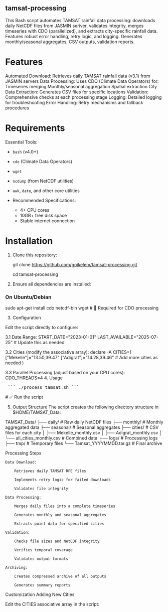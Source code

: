 ## tamsat-processing
This Bash script automates TAMSAT rainfall data processing: downloads daily NetCDF files from JASMIN seriver, validates integrity, merges timeseries with CDO (parallelized), and extracts city-specific rainfall data. Features robust error handling, retry logic, and logging. Generates monthly/seasonal aggregates, CSV outputs, validation reports.


# Features

Automated Download: Retrieves daily TAMSAT rainfall data (v3.1) from JASMIN servers
Data Processing: Uses CDO (Climate Data Operators) for:
Timeseries merging
Monthly/seasonal aggregation
Spatial extraction
City Data Extraction: Generates CSV files for specific locations
Validation: Comprehensive checks at each processing stage
Logging: Detailed logging for troubleshooting
Error Handling: Retry mechanisms and fallback procedures

# Requirements

Essential Tools:
  - `bash` (v4.0+)
  - `cdo` (Climate Data Operators)
  - `wget`
  - `ncdump` (from NetCDF utilities)
  - `awk`, `date`, and other core utilities

- Recommended Specifications:
  - 4+ CPU cores
  - 10GB+ free disk space
  - Stable internet connection

# Installation

1. Clone this repository:

   git clone https://github.com/goikelem/tamsat-processing.git
   
   cd tamsat-processing
   
3. Ensure all dependencies are installed:

### On Ubuntu/Debian 
  sudo apt-get install cdo netcdf-bin wget  # 🚀 Required for CDO processing

3. Configuration

Edit the script directly to configure:

 3.1 Date Range:
START_DATE="2023-01-01"
LAST_AVAILABLE="2025-07-25"  # Update this as needed

3.2 Cities (modify the associative array):
declare -A CITIES=(
    ["Mekelle"]="13.50,39.47"
    ["Adigrat"]="14.28,39.46"
    # Add more cities as needed
)

3.3 Parallel Processing (adjust based on your CPU cores):
   CDO_THREADS=4
4. Usage

<pre> ``` ./process_tamsat.sh ``` </pre> #  ✅ Run the script 


5. Output Structure
The script creates the following directory structure in $HOME/TAMSAT_Data:

TAMSAT_Data/
├── daily/                # Raw daily NetCDF files
├── monthly/              # Monthly aggregated data
├── seasonal/             # Seasonal aggregates
├── cities/               # CSV files for each city
│   ├── Mekelle_monthly.csv
│   ├── Adigrat_monthly.csv
│   └── all_cities_monthly.csv  # Combined data
├── logs/                 # Processing logs
├── tmp/                  # Temporary files
└── Tamsat_YYYYMMDD.tar.gz # Final archive


Processing Steps

    Data Download:

        Retrieves daily TAMSAT RFE files

        Implements retry logic for failed downloads

        Validates file integrity

    Data Processing:

        Merges daily files into a complete timeseries

        Generates monthly and seasonal aggregates

        Extracts point data for specified cities

    Validation:

        Checks file sizes and NetCDF integrity

        Verifies temporal coverage

        Validates output formats

    Archiving:

        Creates compressed archive of all outputs

        Generates summary reports

Customization
Adding New Cities

Edit the CITIES associative array in the script:













































